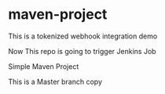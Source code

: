 # maven-project

This is a tokenized   webhook integration demo

Now This repo is going to trigger  Jenkins Job

Simple Maven Project

This is a Master branch copy
